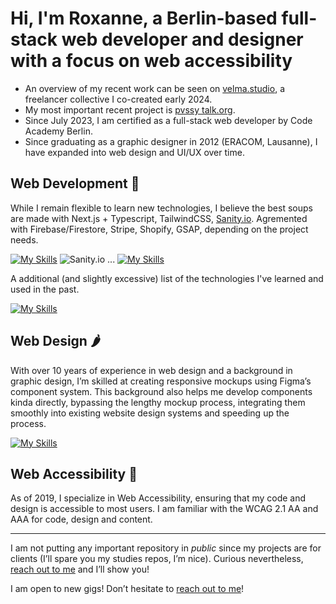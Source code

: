 # Hi, I'm Roxanne, a Berlin-based full-stack web developer and designer with a focus on web accessibility
- An overview of my recent work can be seen on [velma.studio](https://www.velma.studio), a freelancer collective I co-created early 2024.
- My most important recent project is [pvssy talk.org](https://www.pvssy-talk.org).
- Since July 2023, I am certified as a full-stack web developer by Code Academy Berlin.
- Since graduating as a graphic designer in 2012 (ERACOM, Lausanne), I have expanded into web design and UI/UX over time.

## Web Development 🍲
While I remain flexible to learn new technologies, I believe the best soups are made with Next.js + Typescript, TailwindCSS, [Sanity.io](https://www.sanity.io). Agremented with Firebase/Firestore, Stripe, Shopify, GSAP, depending on the project needs.

[![My Skills](https://skillicons.dev/icons?i=nextjs,tailwind,ts,firebase)](https://skillicons.dev) ![Sanity.io](https://avatars.githubusercontent.com/u/17177659?s=50&v=4) ... [![My Skills](https://skillicons.dev/icons?i=vercel,vscode,github)](https://skillicons.dev)



A additional (and slightly excessive) list of the technologies I've learned and used in the past.

[![My Skills](https://skillicons.dev/icons?i=html,css,sass,js,react,nodejs,express,mongodb,git,postman,regex,graphql,wordpress)](https://skillicons.dev) 

## Web Design 🌶️
With over 10 years of experience in web design and a background in graphic design, I’m skilled at creating responsive mockups using Figma’s component system. This background also helps me develop components kinda directly, bypassing the lengthy mockup process, integrating them smoothly into existing website design systems and speeding up the process.

[![My Skills](https://skillicons.dev/icons?i=figma)](https://skillicons.dev)

## Web Accessibility 🫚
As of 2019, I specialize in Web Accessibility, ensuring that my code and design is accessible to most users. I am familiar with the WCAG 2.1 AA and AAA for code, design and content.

***
I am not putting any important repository in _public_ since my projects are for clients (I’ll spare you my studies repos, I’m nice). Curious nevertheless, [reach out to me](mailto:hello@roxanne-borloz.net) and I’ll show you!

I am open to new gigs! Don’t hesitate to [reach out to me](mailto:hello@roxanne-borloz.net)!
